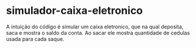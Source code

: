 # simulador-caixa-eletronico

A intuição do código é simular um caixa eletronico, que na qual deposita, saca e mostra o saldo da conta. Ao sacar ele mostra quantidade de cedulas usada para cada saque.
